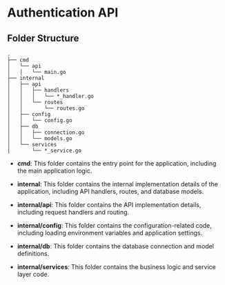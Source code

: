 # Authentication API

## Folder Structure

```
.
├── cmd
│   └── api
│   │   └── main.go
├── internal
│   ├── api
│   │   ├── handlers
│   │   │   └── *_handler.go
│   │   └── routes
│   │       └── routes.go
│   ├── config
│   │   └── config.go
│   ├── db
│   │   ├── connection.go
│   │   └── models.go
│   └── services
│       └── *_service.go
```

- **cmd**: This folder contains the entry point for the application, including the main application logic.
- **internal**: This folder contains the internal implementation details of the application, including API handlers, routes, and database models.

- **internal/api**: This folder contains the API implementation details, including request handlers and routing.
- **internal/config**: This folder contains the configuration-related code, including loading environment variables and application settings.
- **internal/db**: This folder contains the database connection and model definitions.
- **internal/services**: This folder contains the business logic and service layer code.
